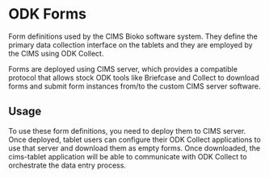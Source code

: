 # ODK Forms

Form definitions used by the CIMS Bioko software system. They define the primary
data collection interface on the tablets and they are employed by the CIMS using
ODK Collect.  

Forms are deployed using CIMS server, which provides a compatible protocol that
allows stock ODK tools like Briefcase and Collect to download forms and submit
form instances from/to the custom CIMS server software.

## Usage

To use these form definitions, you need to deploy them to CIMS server. Once
deployed, tablet users can configure their ODK Collect applications to use that
server and download them as empty forms. Once downloaded, the cims-tablet
application will be able to communicate with ODK Collect to orchestrate the data
entry process.
